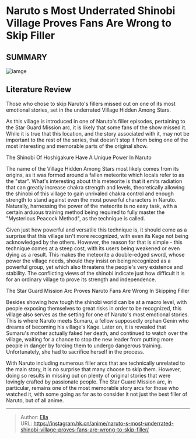 # Naruto s Most Underrated Shinobi Village Proves Fans Are Wrong to Skip Filler


## SUMMARY 

![iamge](https://static1.srcdn.com/wordpress/wp-content/uploads/2023/10/naruto-star-guard-mission-arc.jpg)

## Literature Review

Those who chose to skip Naruto&#39;s fillers missed out on one of its most emotional stories, set in the underrated Village Hidden Among Stars.





As this village is introduced in one of Naruto&#39;s filler episodes, pertaining to the Star Guard Mission arc, it is likely that some fans of the show missed it. While it is true that this location, and the story associated with it, may not be important to the rest of the series, that doesn&#39;t stop it from being one of the most interesting and memorable parts of the original show.





 The Shinobi Of Hoshigakure Have A Unique Power In Naruto 
          

The name of the Village Hidden Among Stars most likely comes from its origins, as it was formed around a fallen meteorite which locals refer to as the &#34;star&#34;. What&#39;s interesting about this meteorite is that it emits radiation that can greatly increase chakra strength and levels, theoretically allowing the shinobi of this village to gain unrivaled chakra control and enough strength to stand against even the most powerful characters in Naruto. Naturally, harnessing the power of the meteorite is no easy task, with a certain arduous training method being required to fully master the &#34;Mysterious Peacock Method&#34;, as the technique is called.

Given just how powerful and versatile this technique is, it should come as a surprise that this village isn&#39;t more recognized, with even its Kage not being acknowledged by the others. However, the reason for that is simple - this technique comes at a steep cost, with its users being weakened or even dying as a result. This makes the meteorite a double-edged sword, whose power the village needs, should they insist on being recognized as a powerful group, yet which also threatens the people&#39;s very existence and stability. The conflicting views of the shinobi indicate just how difficult it is for an ordinary village to prove its strength and independence.






 The Star Guard Mission Arc Proves Naruto Fans Are Wrong In Skipping Filler 
          

Besides showing how tough the shinobi world can be at a macro level, with people exposing themselves to great risks in order to be recognized, this village also serves as the setting for one of Naruto&#39;s most emotional stories. This is where Naruto meets Sumaru, a fellow supposedly orphan Genin who dreams of becoming his village&#39;s Kage. Later on, it is revealed that Sumaru&#39;s mother actually faked her death, and continued to watch over the village, waiting for a chance to stop the new leader from putting more people in danger by forcing them to undergo dangerous training. Unfortunately, she had to sacrifice herself in the process.

With Naruto including numerous filler arcs that are technically unrelated to the main story, it is no surprise that many choose to skip them. However, doing so results in missing out on plenty of original stories that were lovingly crafted by passionate people. The Star Guard Mission arc, in particular, remains one of the most memorable story arcs for those who watched it, with some going as far as to consider it not just the best filler of Naruto, but of all anime.






---

> Author: [Ella](https://instagram.hk.cn/)  
> URL: https://instagram.hk.cn/anime/naruto-s-most-underrated-shinobi-village-proves-fans-are-wrong-to-skip-filler/  

